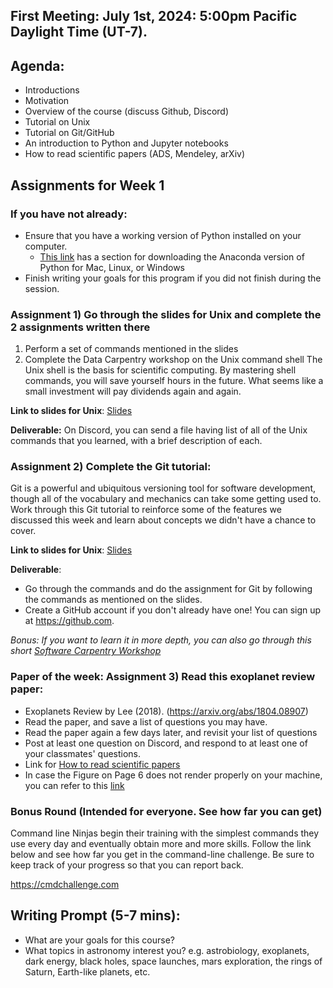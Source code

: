 ## First Meeting: July 1st, 2024: 5:00pm Pacific Daylight Time (UT-7).


## Agenda:
* Introductions
* Motivation
* Overview of the course (discuss Github, Discord)
* Tutorial on Unix
* Tutorial on Git/GitHub
* An introduction to Python and Jupyter notebooks
* How to read scientific papers (ADS, Mendeley, arXiv)


## Assignments for Week 1

### If you have not already:
 * Ensure that you have a working version of Python installed on your computer.
   * [This link](https://carpentries.github.io/workshop-template/#python) has a section for downloading the Anaconda version of Python for Mac, Linux, or Windows
 * Finish writing your goals for this program if you did not finish during the session.

### Assignment 1) Go through the slides for Unix and complete the 2 assignments written there
1. Perform a set of commands mentioned in the slides 
2. Complete the Data Carpentry workshop on the Unix command shell
The Unix shell is the basis for scientific computing. By mastering shell commands, you will save
yourself hours in the future. What seems like a small investment will pay dividends again and again.

**Link to slides for Unix**: [Slides](https://unix-git-tutorial.netlify.app/)

**Deliverable:**
  On Discord, you can send a file having list of all of the Unix commands that you learned, with a brief description of each.

### Assignment 2) Complete the Git tutorial:

Git is a powerful and ubiquitous versioning tool for software development,
though all of the vocabulary and mechanics can take some getting used to. Work through this Git tutorial to
reinforce some of the features we discussed this week and learn about concepts we didn't have a chance to cover.

**Link to slides for Unix**: [Slides](https://unix-git-tutorial.netlify.app/)

**Deliverable**:
  * Go through the commands and do the assignment for Git by following the commands as mentioned on the slides. 
  * Create a GitHub account if you don't already have one! You can sign up at https://github.com.


*Bonus: If you want to learn it in more depth, you can also go through this short [Software Carpentry Workshop](https://swcarpentry.github.io/git-novice/)*



### Paper of the week: Assignment 3) Read this exoplanet review paper:

* Exoplanets Review by Lee (2018). (https://arxiv.org/abs/1804.08907)
* Read the paper, and save a list of questions you may have.
* Read the paper again a few days later, and revisit your list of questions
* Post at least one question on Discord, and respond to at least one of your classmates' questions.
* Link for [How to read scientific papers](https://github.com/howardisaacson/Intro-to-Astro2024/blob/main/Week1_Unix_Git_Papers/how_to_read_scientific_papers.md)
* In case the Figure on Page 6 does not render properly on your machine, you can refer to this [link](https://github.com/user-attachments/files/16120759/Lee-2018-Exoplanets-Fig1.pdf)



### Bonus Round (Intended for everyone. See how far you can get)
Command line Ninjas begin their training with the simplest commands they use every day and eventually obtain
more and more skills. Follow the link below and see how far you get in the command-line challenge. Be sure to
keep track of your progress so that you can report back.

https://cmdchallenge.com

## Writing Prompt (5-7 mins):
* What are your goals for this course?
* What topics in astronomy interest you? e.g. astrobiology, exoplanets, dark energy, black holes, space launches, mars exploration, the rings of Saturn, Earth-like planets, etc.
